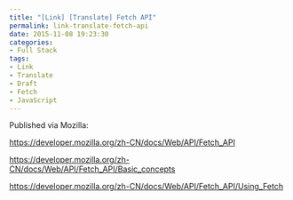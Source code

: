 ```yaml
---
title: "[Link] [Translate] Fetch API"
permalink: link-translate-fetch-api
date: 2015-11-08 19:23:30
categories:
- Full Stack
tags:
- Link
- Translate
- Draft
- Fetch
- JavaScript
---
```


Published via Mozilla:

https://developer.mozilla.org/zh-CN/docs/Web/API/Fetch_API

https://developer.mozilla.org/zh-CN/docs/Web/API/Fetch_API/Basic_concepts

https://developer.mozilla.org/zh-CN/docs/Web/API/Fetch_API/Using_Fetch
